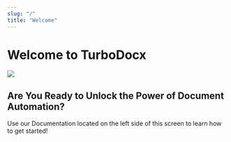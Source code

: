 ```yaml
---
slug: "/"
title: "Welcome"
---
```



# Welcome to TurboDocx 

![](/img/how_to_create_a_template/Welcome.png)

## Are You Ready to Unlock the Power of Document Automation?
Use our Documentation located on the left side of this screen to learn how to get started!